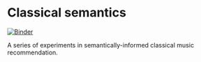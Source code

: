 # Classical semantics

[![Binder](https://mybinder.org/badge.svg)](https://mybinder.org/v2/gh/samueljamesbell/classical-semantics/master)

A series of experiments in semantically-informed classical music
recommendation.
